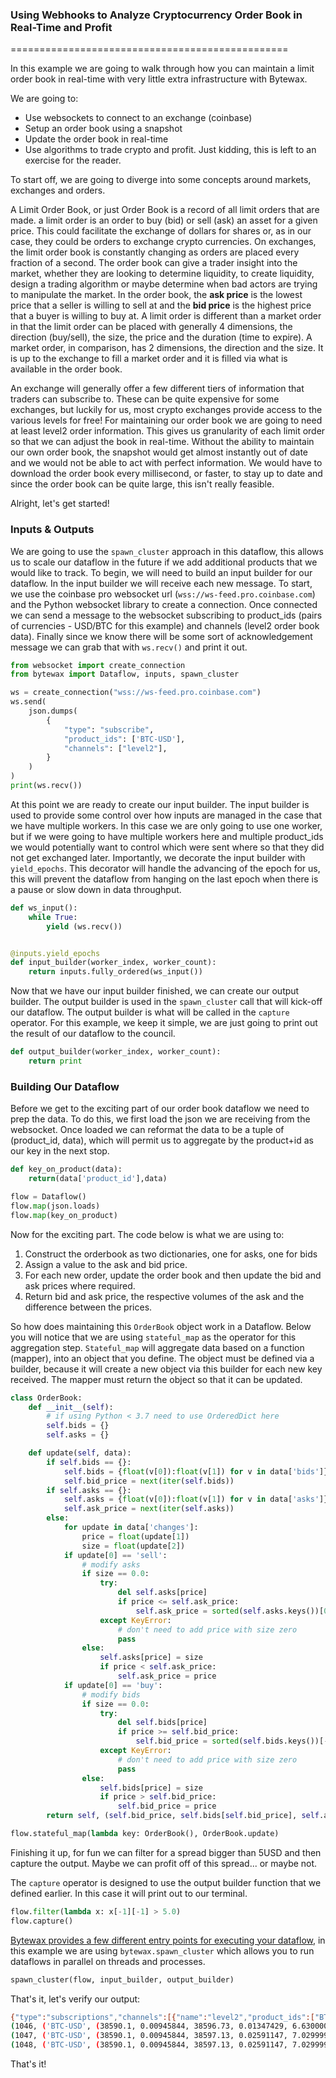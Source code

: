 
### Using Webhooks to Analyze Cryptocurrency Order Book in Real-Time and Profit
================================================

In this example we are going to walk through how you can maintain a limit order book in real-time with very little extra infrastructure with Bytewax.

We are going to:
- Use websockets to connect to an exchange (coinbase)
- Setup an order book using a snapshot
- Update the order book in real-time
- Use algorithms to trade crypto and profit. Just kidding, this is left to an exercise for the reader.

To start off, we are going to diverge into some concepts around markets, exchanges and orders.

A Limit Order Book, or just Order Book is a record of all limit orders that are made. a limit order is an order to buy (bid) or sell (ask) an asset for a given price. This could facilitate the exchange of dollars for shares or, as in our case, they could be orders to exchange crypto currencies. On exchanges, the limit order book is constantly changing as orders are placed every fraction of a second. The order book can give a trader insight into the market, whether they are looking to determine liquidity, to create liquidity, design a trading algorithm or maybe determine when bad actors are trying to manipulate the market. In the order book, the **ask price** is the lowest price that a seller is willing to sell at and the **bid price** is the highest price that a buyer is willing to buy at. A limit order is different than a market order in that the limit order can be placed with generally 4 dimensions, the direction (buy/sell), the size, the price and the duration (time to expire). A market order, in comparison, has 2 dimensions, the direction and the size. It is up to the exchange to fill a market order and it is filled via what is available in the order book.

An exchange will generally offer a few different tiers of information that traders can subscribe to. These can be quite expensive for some exchanges, but luckily for us, most crypto exchanges provide access to the various levels for free! For maintaining our order book we are going to need at least level2 order information. This gives us granularity of each limit order so that we can adjust the book in real-time. Without the ability to maintain our own order book, the snapshot would get almost instantly out of date and we would not be able to act with perfect information. We would have to download the order book every millisecond, or faster, to stay up to date and since the order book can be quite large, this isn't really feasible.

Alright, let's get started!

### Inputs & Outputs

We are going to use the `spawn_cluster` approach in this dataflow, this allows us to scale our dataflow in the future if we add additional products that we would like to track. To begin, we will need to build an input builder for our dataflow. In  the input builder we will receive each new message. To start, we use the coinbase pro websocket url (`wss://ws-feed.pro.coinbase.com`) and the Python websocket library to create a connection. Once connected we can send a message to the websocket subscribing to product_ids (pairs of currencies - USD/BTC for this example) and channels (level2 order book data). Finally since we know there will be some sort of acknowledgement message we can grab that with `ws.recv()` and print it out.

```Python
from websocket import create_connection
from bytewax import Dataflow, inputs, spawn_cluster

ws = create_connection("wss://ws-feed.pro.coinbase.com")
ws.send(
    json.dumps(
        {
            "type": "subscribe",
            "product_ids": ['BTC-USD'],
            "channels": ["level2"],
        }
    )
)
print(ws.recv())
```

At this point we are ready to create our input builder. The input builder is used to provide some control over how inputs are managed in the case that we have multiple workers. In this case we are only going to use one worker, but if we were going to have multiple workers here and multiple product_ids we would potentially want to control which were sent where so that they did not get exchanged later. Importantly, we decorate the input builder with `yield_epochs`. This decorator will handle the advancing of the epoch for us, this will prevent the dataflow from hanging on the last epoch when there is a pause or slow down in data throughput.

```Python
def ws_input():
    while True:
        yield (ws.recv())


@inputs.yield_epochs
def input_builder(worker_index, worker_count):
    return inputs.fully_ordered(ws_input())
```

Now that we have our input builder finished, we can create our output builder. The output builder is used in the `spawn_cluster` call that will kick-off our dataflow. The output builder is what will be called in the `capture` operator. For this example, we keep it simple, we are just going to print out the result of our dataflow to the council. 

```Python
def output_builder(worker_index, worker_count):
    return print
```

### Building Our Dataflow

Before we get to the exciting part of our order book dataflow we need to prep the data. To do this, we first load the json we are receiving from the websocket. Once loaded we can reformat the data to be a tuple of (product_id, data), which will permit us to aggregate by the product+id as our key in the next stop.

```Python
def key_on_product(data):
    return(data['product_id'],data)

flow = Dataflow()
flow.map(json.loads)
flow.map(key_on_product)
```

Now for the exciting part. The code below is what we are using to: 
1. Construct the orderbook as two dictionaries, one for asks, one for bids
2. Assign a value to the ask and bid price.
3. For each new order, update the order book and then update the bid and ask prices where required.
4. Return bid and ask price, the respective volumes of the ask and the difference between the prices.

So how does maintaining this `OrderBook` object work in a Dataflow. Below you will notice that we are using `stateful_map` as the operator for this aggregation step. `Stateful_map` will aggregate data based on a function (mapper), into an object that you define. The object must be defined via a builder, because it will create a new object via this builder for each new key received. The mapper must return the object so that it can be updated.


```Python
class OrderBook:
    def __init__(self):
        # if using Python < 3.7 need to use OrderedDict here
        self.bids = {}
        self.asks = {}

    def update(self, data):
        if self.bids == {}:
            self.bids = {float(v[0]):float(v[1]) for v in data['bids']}
            self.bid_price = next(iter(self.bids))
        if self.asks == {}:
            self.asks = {float(v[0]):float(v[1]) for v in data['asks']}
            self.ask_price = next(iter(self.asks))
        else:
            for update in data['changes']:
                price = float(update[1])
                size = float(update[2])
            if update[0] == 'sell':
                # modify asks
                if size == 0.0:
                    try:
                        del self.asks[price]
                        if price <= self.ask_price:
                            self.ask_price = sorted(self.asks.keys())[0]
                    except KeyError:
                        # don't need to add price with size zero
                        pass
                else:
                    self.asks[price] = size
                    if price < self.ask_price:
                        self.ask_price = price
            if update[0] == 'buy':
                # modify bids
                if size == 0.0:
                    try:
                        del self.bids[price]
                        if price >= self.bid_price:
                            self.bid_price = sorted(self.bids.keys())[-1]
                    except KeyError:
                        # don't need to add price with size zero
                        pass
                else:
                    self.bids[price] = size
                    if price > self.bid_price:
                        self.bid_price = price
        return self, (self.bid_price, self.bids[self.bid_price], self.ask_price, self.asks[self.ask_price], self.ask_price-self.bid_price)

flow.stateful_map(lambda key: OrderBook(), OrderBook.update)
```

Finishing it up, for fun we can filter for a spread bigger than 5USD and then capture the output. Maybe we can profit off of this spread... or maybe not.

The `capture` operator is designed to use the output builder function that we defined earlier. In this case it will print out to our terminal.

```Python
flow.filter(lambda x: x[-1][-1] > 5.0)
flow.capture()
```

[Bytewax provides a few different entry points for executing your dataflow](/getting-started/execution/), in this example we are using `bytewax.spawn_cluster` which allows you to run dataflows in parallel on threads and processes.

```Python
spawn_cluster(flow, input_builder, output_builder)
```

That's it, let's verify our output:

```bash
{"type":"subscriptions","channels":[{"name":"level2","product_ids":["BTC-USD"]}]}
(1046, ('BTC-USD', (38590.1, 0.00945844, 38596.73, 0.01347429, 6.630000000004657)))
(1047, ('BTC-USD', (38590.1, 0.00945844, 38597.13, 0.02591147, 7.029999999998836)))
(1048, ('BTC-USD', (38590.1, 0.00945844, 38597.13, 0.02591147, 7.029999999998836)))
```

That's it!

